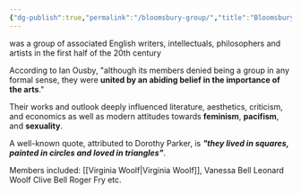 ```yaml
---
{"dg-publish":true,"permalink":"/bloomsbury-group/","title":"Bloomsbury Group","tags":["english","literature"],"created":"2023-04-26","updated":""}
---
```



was a group of associated English writers, intellectuals, philosophers and artists in the first half of the 20th century

According to Ian Ousby, "although its members denied being a group in any formal sense, they were **united by an abiding belief in the importance of the arts**."

Their works and outlook deeply influenced literature, aesthetics, criticism, and economics as well as modern attitudes towards **feminism**, **pacifism**, and **sexuality**. 

A well-known quote, attributed to Dorothy Parker, is ***"they lived in squares, painted in circles and loved in triangles"***.

Members included:
[[Virginia Woolf\|Virginia Woolf]],
Vanessa Bell 
Leonard Woolf 
Clive Bell
Roger Fry
etc. 